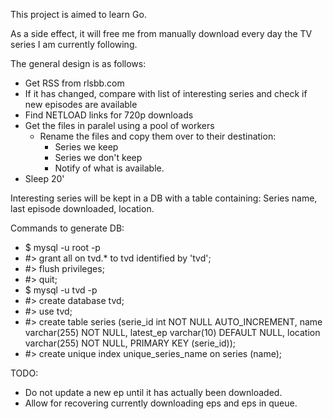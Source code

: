 This project is aimed to learn Go.

As a side effect, it will free me from manually download every day the TV 
series I am currently following.

The general design is as follows:
* Get RSS from rlsbb.com
* If it has changed, compare with list of interesting series and check if
  new episodes are available
* Find NETLOAD links for 720p downloads
* Get the files in paralel using a pool of workers
  * Rename the files and copy them over to their destination:
    * Series we keep
    * Series we don't keep
    * Notify of what is available.
* Sleep 20'

Interesting series will be kept in a DB with a table containing: Series name, last episode downloaded, location.

Commands to generate DB:
* $ mysql -u root -p 
* #> grant all on tvd.* to tvd identified by 'tvd';
* #> flush privileges;
* #> quit;
* $ mysql -u tvd -p
* #> create database tvd;
* #> use tvd;
* #> create table series (serie_id int NOT NULL AUTO_INCREMENT, name varchar(255) NOT NULL, latest_ep varchar(10) DEFAULT NULL, location varchar(255) NOT NULL, PRIMARY KEY (serie_id));
* #> create unique index unique_series_name on series (name);

TODO:
* Do not update a new ep until it has actually been downloaded.
* Allow for recovering currently downloading eps and eps in queue.